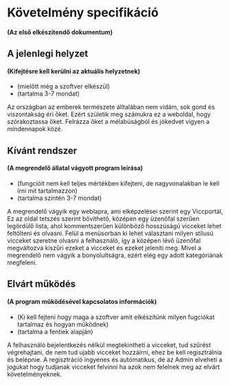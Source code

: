 # Követelmény specifikáció 
#### (Az első elkészítendő dokumentum)

## A jelenlegi helyzet
####  (Kifejtésre kell kerülni az aktuális helyzetnek)
- (mielőtt még a szoftver elkészül)
- (tartalma 3-7 mondat)

Az országban az emberek természete álltalában nem vidám, sok gond és viszontakság éri őket. 
Ezért születik meg számukra ez a weboldal, hogy szórakoztassa őket.
Felrázza őket a mélabúságból és jókedvet vigyen a mindennapok közé.

## Kívánt rendszer
#### (A megrendelő állatal vágyott program leírása)
- (fungcióit nem kell teljes mértékben kifejteni, de nagyvonalakban le kell írni mit tartalmazzon)
- (tartalma szintén 3-7 mondat)

A megrendelő vágyik egy weblapra, ami elképzelései szerint egy Viccportál,
Ez az oldal tetszés szerint bővíthető, középen egy üzenőfal szerűen legördülő lista,
ahol kommentszerűen különböző hosszúságú vicceket lehet feltölteni és olvasni.
Felül a menüsorban ki lehet választani milyen stílusú vicceket szeretne olvasni a felhasználó,
így a középen lévő üzenőfal megváltozva kiszűri ezeket a vicceket és ezeket jeleníti meg. 
Mivel a megrendelő nem vágyik a bonyolultságra, ezért elég egy adott kategóriának megfeleni.

## Elvárt működés
#### (A program működésével kapcsolatos információk)
- (Ki kell fejteni hogy maga a szoftver amit elkészítünk milyen fugciókat tartalmaz és hogyan működnek)
- (tartalma a fentiek alapján)

A felhasználó bejelentkezés nélkül megtekintheti a vicceket, tud szűrést végrehajtani,
de nem tud ujabb vicceket hozzáírni, ehez be kell regisztrálnia és belépnie.
A regisztráció ingyenes és autómatikus, de az Admin elveheti a jogukat hogy tudjanak vicceket felvinni
ha azok nem felelnek meg az elvárt követelményeknek. 
